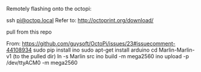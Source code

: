 Remotely flashing onto the octopi:

ssh pi@octop.local
Refer to: http://octoprint.org/download/

pull from this repo

From: https://github.com/guysoft/OctoPi/issues/23#issuecomment-44108934
sudo pip install ino
sudo apt-get install arduino
cd Marlin-Marlin-v1 (to the pulled dir)
ln -s Marlin src
ino build -m mega2560
ino upload -p /dev/ttyACM0 -m mega2560

